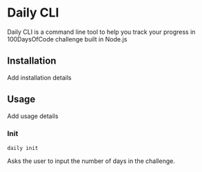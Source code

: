 # Daily CLI

Daily CLI is a command line tool to help you track your progress in 100DaysOfCode challenge built in Node.js

## Installation

Add installation details

## Usage

Add usage details

### Init

```
daily init
```

Asks the user to input the number of days in the challenge. 

